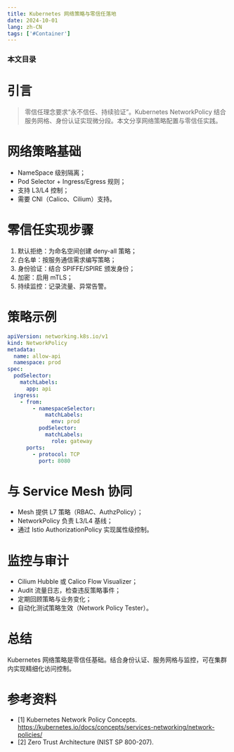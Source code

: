 ```yaml
---
title: Kubernetes 网络策略与零信任落地
date: 2024-10-01
lang: zh-CN
tags: ['#Container']
---
```


### 本文目录
<!-- toc -->

# 引言
> 零信任理念要求“永不信任、持续验证”。Kubernetes NetworkPolicy 结合服务网格、身份认证实现微分段。本文分享网络策略配置与零信任实践。

# 网络策略基础
- NameSpace 级别隔离；
- Pod Selector + Ingress/Egress 规则；
- 支持 L3/L4 控制；
- 需要 CNI（Calico、Cilium）支持。

# 零信任实现步骤
1. 默认拒绝：为命名空间创建 deny-all 策略；
2. 白名单：按服务通信需求编写策略；
3. 身份验证：结合 SPIFFE/SPIRE 颁发身份；
4. 加密：启用 mTLS；
5. 持续监控：记录流量、异常告警。

# 策略示例
```yaml
apiVersion: networking.k8s.io/v1
kind: NetworkPolicy
metadata:
  name: allow-api
  namespace: prod
spec:
  podSelector:
    matchLabels:
      app: api
  ingress:
    - from:
        - namespaceSelector:
            matchLabels:
              env: prod
          podSelector:
            matchLabels:
              role: gateway
      ports:
        - protocol: TCP
          port: 8080
```

# 与 Service Mesh 协同
- Mesh 提供 L7 策略（RBAC、AuthzPolicy）；
- NetworkPolicy 负责 L3/L4 基线；
- 通过 Istio AuthorizationPolicy 实现属性级控制。

# 监控与审计
- Cilium Hubble 或 Calico Flow Visualizer；
- Audit 流量日志，检查违反策略事件；
- 定期回顾策略与业务变化；
- 自动化测试策略生效（Network Policy Tester）。

# 总结
Kubernetes 网络策略是零信任基础。结合身份认证、服务网格与监控，可在集群内实现精细化访问控制。

# 参考资料
- [1] Kubernetes Network Policy Concepts. https://kubernetes.io/docs/concepts/services-networking/network-policies/
- [2] Zero Trust Architecture (NIST SP 800-207).
